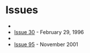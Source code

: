 # Issues

- 
- [Issue 30](Faqs_30.md) - February 29, 1996
- 
- [Issue 95](Faqs_95.pdf) - November 2001
